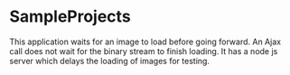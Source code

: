 # SampleProjects
This application waits for an image to load before going forward. An Ajax call does not wait for the binary stream to finish loading.
It has a node js server which delays the loading of images for testing.
